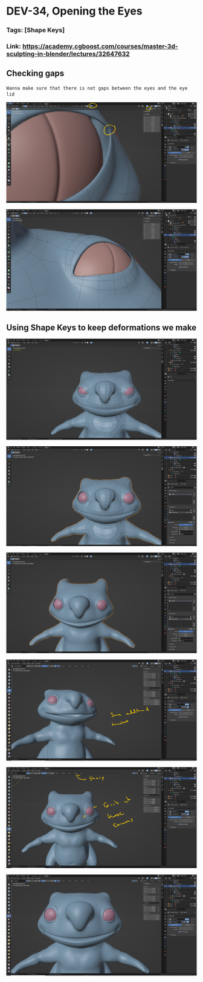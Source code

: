# DEV-34, Opening the Eyes
### Tags: [Shape Keys]
### Link: <https://academy.cgboost.com/courses/master-3d-sculpting-in-blender/lectures/32647632>

## Checking gaps

    Wanna make sure that there is not gaps between the eyes and the eye lid

![](../images/DEV-34/DEV-34-A1.png)

![](../images/DEV-34/DEV-34-A2.png)

## Using Shape Keys to keep deformations we make

![](../images/DEV-34/DEV-34-C1.png)

![](../images/DEV-34/DEV-34-C2.png)

![](../images/DEV-34/DEV-34-C3.png)

![](../images/DEV-34/DEV-34-C4.png)

![](../images/DEV-34/DEV-34-C5.png)

![](../images/DEV-34/DEV-34-C6.png)
